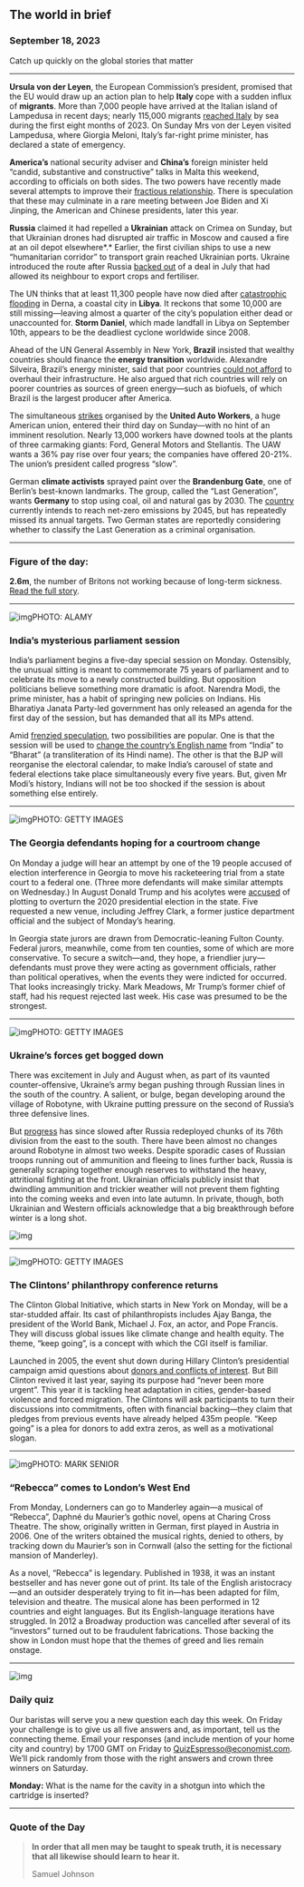 ## The world in brief

### September 18, 2023

Catch up quickly on the global stories that matter



------



**Ursula von der Leyen**, the European Commission’s president, promised that the EU would draw up an action plan to help **Italy** cope with a sudden influx of **migrants**. More than 7,000 people have arrived at the Italian island of Lampedusa in recent days; nearly 115,000 migrants [reached Italy](https://www.economist.com/europe/2023/09/14/italy-needs-more-migrants-but-has-trouble-admitting-it) by sea during the first eight months of 2023. On Sunday Mrs von der Leyen visited Lampedusa, where Giorgia Meloni, Italy’s far-right prime minister, has declared a state of emergency.

**America’s** national security adviser and **China’s** foreign minister held “candid, substantive and constructive” talks in Malta this weekend, according to officials on both sides. The two powers have recently made several attempts to improve their [fractious relationship](https://www.economist.com/china/2023/06/09/america-and-china-try-to-move-past-a-new-bump-in-relations). There is speculation that these may culminate in a rare meeting between Joe Biden and Xi Jinping, the American and Chinese presidents, later this year.

**Russia** claimed it had repelled a **Ukrainian** attack on Crimea on Sunday, but that Ukrainian drones had disrupted air traffic in Moscow and caused a fire at an oil depot elsewhere*.* Earlier, the first civilian ships to use a new “humanitarian corridor” to transport grain reached Ukrainian ports. Ukraine introduced the route after Russia [backed out](https://www.economist.com/leaders/2023/07/26/the-world-should-not-let-vladimir-putin-abandon-the-grain-deal) of a deal in July that had allowed its neighbour to export crops and fertiliser.

The UN thinks that at least 11,300 people have now died after [catastrophic flooding](https://www.economist.com/middle-east-and-africa/2023/09/13/the-lethal-negligence-of-politicians-in-morocco-and-libya) in Derna, a coastal city in **Libya**. It reckons that some 10,000 are still missing—leaving almost a quarter of the city’s population either dead or unaccounted for. **Storm Daniel**, which made landfall in Libya on September 10th, appears to be the deadliest cyclone worldwide since 2008.

Ahead of the UN General Assembly in New York, **Brazil** insisted that wealthy countries should finance the **energy transition** worldwide. Alexandre Silveira, Brazil’s energy minister, said that poor countries [could not afford](https://www.economist.com/special-report/2022/10/05/the-energy-transition-will-be-expensive) to overhaul their infrastructure. He also argued that rich countries will rely on poorer countries as sources of green energy—such as biofuels, of which Brazil is the largest producer after America.

The simultaneous [strikes](https://www.economist.com/united-states/2023/09/13/joe-bidens-love-of-unions-runs-into-a-giant-strike) organised by the **United Auto Workers**, a huge American union, entered their third day on Sunday—with no hint of an imminent resolution. Nearly 13,000 workers have downed tools at the plants of three carmaking giants: Ford, General Motors and Stellantis. The UAW wants a 36% pay rise over four years; the companies have offered 20-21%. The union’s president called progress “slow”.

German **climate activists** sprayed paint over the **Brandenburg Gate**, one of Berlin’s best-known landmarks. The group, called the “Last Generation”, wants **Germany** to stop using coal, oil and natural gas by 2030. The [country](https://www.economist.com/leaders/2023/08/17/is-germany-once-again-the-sick-man-of-europe) currently intends to reach net-zero emissions by 2045, but has repeatedly missed its annual targets. Two German states are reportedly considering whether to classify the Last Generation as a criminal organisation.



------



### Figure of the day: 

**2.6m**, the number of Britons not working because of long-term sickness. [Read the full story](https://www.economist.com/leaders/2023/09/14/why-are-so-many-britons-not-working).



------



![img](https://niceboy.online/insight/public/Espresso/PHOTOS/20230916_dap351.jpg)PHOTO: ALAMY

### India’s mysterious parliament session

India’s parliament begins a five-day special session on Monday. Ostensibly, the unusual sitting is meant to commemorate 75 years of parliament and to celebrate its move to a newly constructed building. But opposition politicians believe something more dramatic is afoot. Narendra Modi, the prime minister, has a habit of springing new policies on Indians. His Bharatiya Janata Party-led government has only released an agenda for the first day of the session, but has demanded that all its MPs attend.

Amid [frenzied speculation](https://www.economist.com/asia/2023/09/13/narendra-modi-is-widening-indias-fierce-regional-divides), two possibilities are popular. One is that the session will be used to [change the country’s English name](https://www.economist.com/the-economist-explains/2023/09/15/will-india-change-its-name-to-bharat) from “India” to “Bharat” (a transliteration of its Hindi name). The other is that the BJP will reorganise the electoral calendar, to make India’s carousel of state and federal elections take place simultaneously every five years. But, given Mr Modi’s history, Indians will not be too shocked if the session is about something else entirely.



------



![img](https://niceboy.online/insight/public/Espresso/PHOTOS/20230916_dap354.jpg)PHOTO: GETTY IMAGES

### The Georgia defendants hoping for a courtroom change

On Monday a judge will hear an attempt by one of the 19 people accused of election interference in Georgia to move his racketeering trial from a state court to a federal one. (Three more defendants will make similar attempts on Wednesday.) In August Donald Trump and his acolytes were [accused](https://www.economist.com/united-states/2023/08/15/donald-trumps-racketeering-indictment-is-the-most-sweeping-yet) of plotting to overturn the 2020 presidential election in the state. Five requested a new venue, including Jeffrey Clark, a former justice department official and the subject of Monday’s hearing.

In Georgia state jurors are drawn from Democratic-leaning Fulton County. Federal jurors, meanwhile, come from ten counties, some of which are more conservative. To secure a switch—and, they hope, a friendlier jury—defendants must prove they were acting as government officials, rather than political operatives, when the events they were indicted for occurred. That looks increasingly tricky. Mark Meadows, Mr Trump’s former chief of staff, had his request rejected last week. His case was presumed to be the strongest.



------



![img](https://niceboy.online/insight/public/Espresso/PHOTOS/20230916_dap356.jpg)PHOTO: GETTY IMAGES

### Ukraine’s forces get bogged down

There was excitement in July and August when, as part of its vaunted counter-offensive, Ukraine’s army began pushing through Russian lines in the south of the country. A salient, or bulge, began developing around the village of Robotyne, with Ukraine putting pressure on the second of Russia’s three defensive lines.

But [progress](https://www.economist.com/united-states/2023/09/06/how-the-pentagon-assesses-ukraines-progress) has since slowed after Russia redeployed chunks of its 76th division from the east to the south. There have been almost no changes around Robotyne in almost two weeks. Despite sporadic cases of Russian troops running out of ammunition and fleeing to lines further back, Russia is generally scraping together enough reserves to withstand the heavy, attritional fighting at the front. Ukrainian officials publicly insist that dwindling ammunition and trickier weather will not prevent them fighting into the coming weeks and even into late autumn. In private, though, both Ukrainian and Western officials acknowledge that a big breakthrough before winter is a long shot.

![img](https://niceboy.online/insight/public/Espresso/PHOTOS/20230923_DAM931.jpg)



------



![img](https://niceboy.online/insight/public/Espresso/PHOTOS/20230916_dap350.jpg)PHOTO: GETTY IMAGES

### The Clintons’ philanthropy conference returns

The Clinton Global Initiative, which starts in New York on Monday, will be a star-studded affair. Its cast of philanthropists includes Ajay Banga, the president of the World Bank, Michael J. Fox, an actor, and Pope Francis. They will discuss global issues like climate change and health equity. The theme, “keep going”, is a concept with which the CGI itself is familiar.

Launched in 2005, the event shut down during Hillary Clinton’s presidential campaign amid questions about [donors and conflicts of interest](https://www.economist.com/united-states/2016/10/01/bill-and-hillary-inc). But Bill Clinton revived it last year, saying its purpose had “never been more urgent”. This year it is tackling heat adaptation in cities, gender-based violence and forced migration. The Clintons will ask participants to turn their discussions into commitments, often with financial backing—they claim that pledges from previous events have already helped 435m people. “Keep going” is a plea for donors to add extra zeros, as well as a motivational slogan.



------



![img](https://niceboy.online/insight/public/Espresso/PHOTOS/20230916_dap361.jpg)PHOTO: MARK SENIOR

### “Rebecca” comes to London’s West End

From Monday, Londerners can go to Manderley again—a musical of “Rebecca”, Daphné du Maurier’s gothic novel, opens at Charing Cross Theatre. The show, originally written in German, first played in Austria in 2006. One of the writers obtained the musical rights, denied to others, by tracking down du Maurier’s son in Cornwall (also the setting for the fictional mansion of Manderley).

As a novel, “Rebecca” is legendary. Published in 1938, it was an instant bestseller and has never gone out of print. Its tale of the English aristocracy—and an outsider desperately trying to fit in—has been adapted for film, television and theatre. The musical alone has been performed in 12 countries and eight languages. But its English-language iterations have struggled. In 2012 a Broadway production was cancelled after several of its “investors” turned out to be fraudulent fabrications. Those backing the show in London must hope that the themes of greed and lies remain onstage.



------



![img](https://niceboy.online/insight/public/Espresso/PHOTOS/EspressoQuiz_69.jpeg)

### Daily quiz

Our baristas will serve you a new question each day this week. On Friday your challenge is to give us all five answers and, as important, tell us the connecting theme. Email your responses (and include mention of your home city and country) by 1700 GMT on Friday to [QuizEspresso@economist.com](https://mail.google.com/mail/?view=cm&fs=1&tf=1&to=QuizEspresso@economist.com). We’ll pick randomly from those with the right answers and crown three winners on Saturday.

**Monday:** What is the name for the cavity in a shotgun into which the cartridge is inserted?



------



### Quote of the Day

> **In order that all men may be taught to speak truth, it is necessary that all likewise should learn to hear it.**
>
> Samuel Johnson



